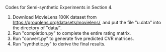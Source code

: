 Codes for Semi-synthetic Experiments in Section 4.

1. Download MovieLens 100K dataset from https://grouplens.org/datasets/movielens/, and put the file "u.data" into the directory of "data/".
2. Run "completion.py" to complete the entire rating matrix.
3. Run "convert.py" to generate five predicted CVR matrices.
4. Run "synthetic.py" to derive the final results.
